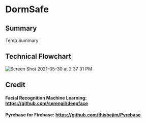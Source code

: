 
# DormSafe

## Summary

Temp Summary

## Technical Flowchart
![Screen Shot 2021-05-30 at 2 37 31 PM](https://user-images.githubusercontent.com/74471816/120117805-9ff55080-c154-11eb-8dea-d90e11db9c72.png)


## Credit
#### Facial Recognition Machine Learning: https://github.com/serengil/deepface
#### Pyrebase for Firebase: https://github.com/thisbejim/Pyrebase
